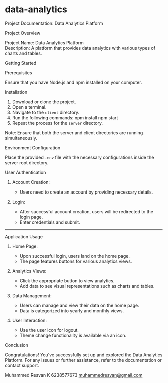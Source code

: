 ﻿# data-analytics

 Project Documentation: Data Analytics Platform


Project Overview

Project Name: Data Analytics Platform  
Description: A platform that provides data analytics with various types of charts and tables.


Getting Started

Prerequisites

Ensure that you have Node.js and npm installed on your computer.

Installation

1. Download or clone the project.
2. Open a terminal.
3. Navigate to the `client` directory.
4. Run the following commands:
   npm install
   npm start
5. Repeat the process for the `server` directory.

Note: Ensure that both the server and client directories are running simultaneously.

Environment Configuration

Place the provided `.env` file with the necessary configurations inside the server root directory.


User Authentication

1. Account Creation:
   - Users need to create an account by providing necessary details.
  
2. Login:
   - After successful account creation, users will be redirected to the login page.
   - Enter credentials and submit.

---

Application Usage

1. Home Page:
   - Upon successful login, users land on the home page.
   - The page features buttons for various analytics views.

2. Analytics Views:
   - Click the appropriate button to view analytics.
   - Add data to see visual representations such as charts and tables.

3. Data Management:
   - Users can manage and view their data on the home page.
   - Data is categorized into yearly and monthly views.

4. User Interaction:
   - Use the user icon for logout.
   - Theme change functionality is available via an icon.


Conclusion

Congratulations! You've successfully set up and explored the Data Analytics Platform. For any issues or further assistance, refer to the documentation or contact support.


Muhammed Resvan K
6238577673
muhammedresvan@gmail.com



